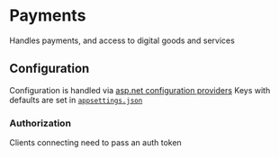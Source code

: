 # Payments
Handles payments, and access to digital goods and services

## Configuration
Configuration is handled via [asp.net configuration providers](https://docs.microsoft.com/en-us/aspnet/core/fundamentals/configuration/?view=aspnetcore-5.0#environment-variables)
Keys with defaults are set in [`appsettings.json`](appsettings.json)
### Authorization
Clients connecting need to pass an auth token 